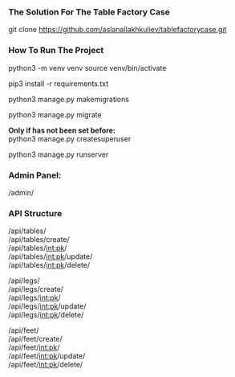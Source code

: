 ### The Solution For The Table Factory Case

git clone https://github.com/aslanallakhkuliev/tablefactorycase.git

### How To Run The Project

python3 -m venv venv
source venv/bin/activate

pip3 install -r requirements.txt

python3 manage.py makemigrations

python3 manage.py migrate

**Only if has not been set before:**  
python3 manage.py createsuperuser

python3 manage.py runserver

### Admin Panel:

/admin/

### API Structure

/api/tables/  
/api/tables/create/  
/api/tables/<int:pk>/  
/api/tables/<int:pk>/update/  
/api/tables/<int:pk>/delete/

/api/legs/  
/api/legs/create/  
/api/legs/<int:pk>/  
/api/legs/<int:pk>/update/  
/api/legs/<int:pk>/delete/

/api/feet/  
/api/feet/create/  
/api/feet/<int:pk>/  
/api/feet/<int:pk>/update/  
/api/feet/<int:pk>/delete/
